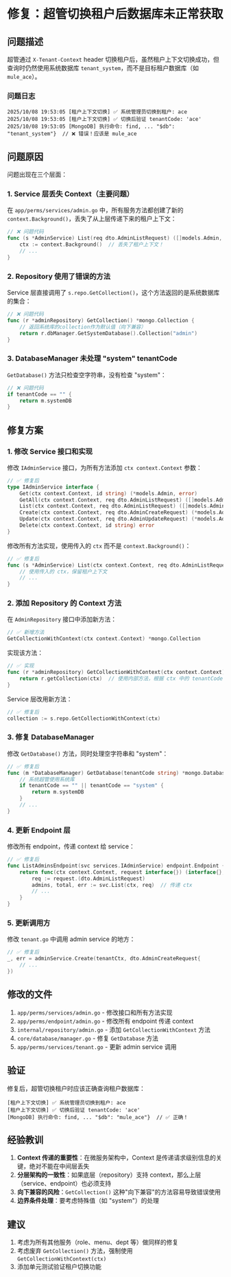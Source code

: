 # 修复：超管切换租户后数据库未正常获取

## 问题描述

超管通过 `X-Tenant-Context` header 切换租户后，虽然租户上下文切换成功，但查询时仍然使用系统数据库 `tenant_system`，而不是目标租户数据库（如 `mule_ace`）。

### 问题日志

```
2025/10/08 19:53:05 [租户上下文切换] ✅ 系统管理员切换到租户: ace
2025/10/08 19:53:05 [租户上下文切换] ✅ 切换后验证 tenantCode: 'ace'
2025/10/08 19:53:05 [MongoDB] 执行命令: find, ... "$db": "tenant_system"}  // ❌ 错误！应该是 mule_ace
```

## 问题原因

问题出现在三个层面：

### 1. Service 层丢失 Context（主要问题）

在 `app/perms/services/admin.go` 中，所有服务方法都创建了新的 `context.Background()`，丢失了从上层传递下来的租户上下文：

```go
// ❌ 问题代码
func (s *AdminService) List(req dto.AdminListRequest) ([]models.Admin, int64, error) {
    ctx := context.Background()  // 丢失了租户上下文！
    // ...
}
```

### 2. Repository 使用了错误的方法

Service 层直接调用了 `s.repo.GetCollection()`，这个方法返回的是系统数据库的集合：

```go
// ❌ 问题代码
func (r *adminRepository) GetCollection() *mongo.Collection {
    // 返回系统库的collection作为默认值（向下兼容）
    return r.dbManager.GetSystemDatabase().Collection("admin")
}
```

### 3. DatabaseManager 未处理 "system" tenantCode

`GetDatabase()` 方法只检查空字符串，没有检查 "system"：

```go
// ❌ 问题代码
if tenantCode == "" {
    return m.systemDB
}
```

## 修复方案

### 1. 修改 Service 接口和实现

修改 `IAdminService` 接口，为所有方法添加 `ctx context.Context` 参数：

```go
// ✅ 修复后
type IAdminService interface {
    Get(ctx context.Context, id string) (*models.Admin, error)
    GetAll(ctx context.Context, req dto.AdminListRequest) ([]models.Admin, error)
    List(ctx context.Context, req dto.AdminListRequest) ([]models.Admin, int64, error)
    Create(ctx context.Context, req dto.AdminCreateRequest) (*models.Admin, error)
    Update(ctx context.Context, req dto.AdminUpdateRequest) (*models.Admin, error)
    Delete(ctx context.Context, id string) error
}
```

修改所有方法实现，使用传入的 `ctx` 而不是 `context.Background()`：

```go
// ✅ 修复后
func (s *AdminService) List(ctx context.Context, req dto.AdminListRequest) ([]models.Admin, int64, error) {
    // 使用传入的 ctx，保留租户上下文
    // ...
}
```

### 2. 添加 Repository 的 Context 方法

在 `AdminRepository` 接口中添加新方法：

```go
// ✅ 新增方法
GetCollectionWithContext(ctx context.Context) *mongo.Collection
```

实现该方法：

```go
// ✅ 实现
func (r *adminRepository) GetCollectionWithContext(ctx context.Context) *mongo.Collection {
    return r.getCollection(ctx)  // 使用内部方法，根据 ctx 中的 tenantCode 获取正确的数据库
}
```

Service 层改用新方法：

```go
// ✅ 修复后
collection := s.repo.GetCollectionWithContext(ctx)
```

### 3. 修复 DatabaseManager

修改 `GetDatabase()` 方法，同时处理空字符串和 "system"：

```go
// ✅ 修复后
func (m *DatabaseManager) GetDatabase(tenantCode string) *mongo.Database {
    // 系统超管使用系统库
    if tenantCode == "" || tenantCode == "system" {
        return m.systemDB
    }
    // ...
}
```

### 4. 更新 Endpoint 层

修改所有 endpoint，传递 context 给 service：

```go
// ✅ 修复后
func ListAdminsEndpoint(svc services.IAdminService) endpoint.Endpoint {
    return func(ctx context.Context, request interface{}) (interface{}, error) {
        req := request.(dto.AdminListRequest)
        admins, total, err := svc.List(ctx, req)  // 传递 ctx
        // ...
    }
}
```

### 5. 更新调用方

修改 `tenant.go` 中调用 admin service 的地方：

```go
// ✅ 修复后
_, err = adminService.Create(tenantCtx, dto.AdminCreateRequest{
    // ...
})
```

## 修改的文件

1. `app/perms/services/admin.go` - 修改接口和所有方法实现
2. `app/perms/endpoint/admin.go` - 修改所有 endpoint 传递 context
3. `internal/repository/admin.go` - 添加 `GetCollectionWithContext` 方法
4. `core/database/manager.go` - 修复 `GetDatabase` 方法
5. `app/perms/services/tenant.go` - 更新 admin service 调用

## 验证

修复后，超管切换租户时应该正确查询租户数据库：

```
[租户上下文切换] ✅ 系统管理员切换到租户: ace
[租户上下文切换] ✅ 切换后验证 tenantCode: 'ace'
[MongoDB] 执行命令: find, ... "$db": "mule_ace"}  // ✅ 正确！
```

## 经验教训

1. **Context 传递的重要性**：在微服务架构中，Context 是传递请求级别信息的关键，绝对不能在中间层丢失
2. **分层架构的一致性**：如果底层（repository）支持 context，那么上层（service、endpoint）也必须支持
3. **向下兼容的风险**：`GetCollection()` 这种"向下兼容"的方法容易导致错误使用
4. **边界条件处理**：要考虑特殊值（如 "system"）的处理

## 建议

1. 考虑为所有其他服务（role、menu、dept 等）做同样的修复
2. 考虑废弃 `GetCollection()` 方法，强制使用 `GetCollectionWithContext(ctx)`
3. 添加单元测试验证租户切换功能

